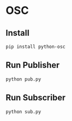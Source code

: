 # OSC

## Install

```
pip install python-osc
```

## Run Publisher

```
python pub.py
```

## Run Subscriber

```
python sub.py
```